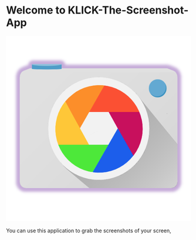 # Welcome to KLICK-The-Screenshot-App
![Alt text](data/KLICK2.png?raw=true "Optional Title")

You can use this application to grab the screenshots of your screen, 

